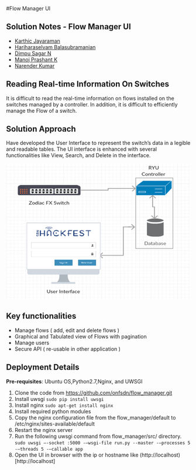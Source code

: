 #Flow Manager UI

## Solution Notes - Flow Manager UI

- [Karthic Jayaraman](https://github.com/karthicjayaraman) 
- [Hariharaselvam Balasubramanian](https://github.com/hariharaselvam) 
- [Dimpu Sagar N](https://github.com/dimpusagar91) 
- [Manoj Prashant K](https://github.com/manojasm)
- [Narender Kumar](https://github.com/nkkize) 
 

  

## Reading Real-time Information On Switches

It is difficult to read the real-time information on flows installed on the switches managed by a controller. In addition, it is difficult to efficiently manage the Flow of a switch. 


## Solution Approach

Have developed the User Interface to represent the switch’s data in a legible and readable tables. The UI interface is enhanced with several functionalities like View, Search, and Delete in the interface. 
 

  ![Flow Manager UI](https://github.com/geethabg/Images/blob/master/FlowManager.png)
  
  
## Key functionalities
- Manage flows ( add, edit and delete flows )
- Graphical and Tabulated view of Flows with pagination
- Manage users
- Secure API ( re-usable in other application )
 
## Deployment Details


**Pre-requisites**:  Ubuntu OS,Python2.7,Nginx, and UWSGI



1. Clone the code from https://github.com/onfsdn/flow_manager.git
2. Install uwsgi 
    `sudo pip install uwsgi`
3. Install nginx 
    `sudo apt-get install nginx`
4. Install required python modules
5. Copy the nginx configuration file from the flow_manager/default to /etc/nginx/sites-available/default
6. Restart the nginx server
7. Run the following uwsgi command from flow_manager/src/ directory.
    `sudo uwsgi –-socket :5000 -–wsgi-file run.py --master -–processes 5 -–threads 5 -–callable app`
8. Open the UI in browser with the ip or hostname like (http://localhost)[http://localhost]




